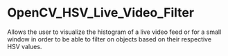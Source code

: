 OpenCV_HSV_Live_Video_Filter
============================

Allows the user to visualize the histogram of a live video feed or for a small window in order to be able to filter on objects based on their respective HSV values.
